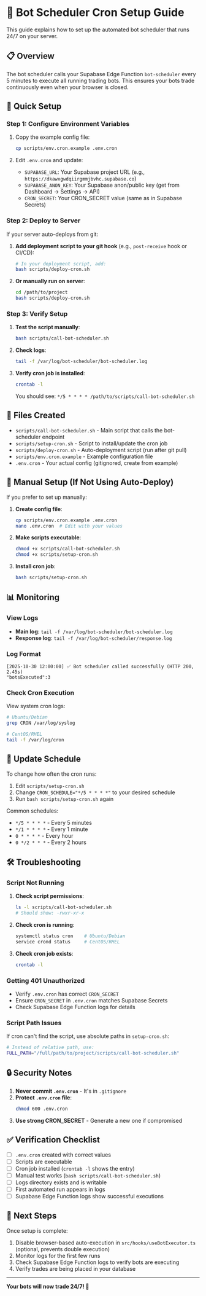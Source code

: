 # 🤖 Bot Scheduler Cron Setup Guide

This guide explains how to set up the automated bot scheduler that runs 24/7 on your server.

## 📋 Overview

The bot scheduler calls your Supabase Edge Function `bot-scheduler` every 5 minutes to execute all running trading bots. This ensures your bots trade continuously even when your browser is closed.

## 🚀 Quick Setup

### Step 1: Configure Environment Variables

1. Copy the example config file:
   ```bash
   cp scripts/env.cron.example .env.cron
   ```

2. Edit `.env.cron` and update:
   - `SUPABASE_URL`: Your Supabase project URL (e.g., `https://dkawxgwdqiirgmmjbvhc.supabase.co`)
   - `SUPABASE_ANON_KEY`: Your Supabase anon/public key (get from Dashboard → Settings → API)
   - `CRON_SECRET`: Your CRON_SECRET value (same as in Supabase Secrets)

### Step 2: Deploy to Server

If your server auto-deploys from git:

1. **Add deployment script to your git hook** (e.g., `post-receive` hook or CI/CD):
   ```bash
   # In your deployment script, add:
   bash scripts/deploy-cron.sh
   ```

2. **Or manually run on server**:
   ```bash
   cd /path/to/project
   bash scripts/deploy-cron.sh
   ```

### Step 3: Verify Setup

1. **Test the script manually**:
   ```bash
   bash scripts/call-bot-scheduler.sh
   ```

2. **Check logs**:
   ```bash
   tail -f /var/log/bot-scheduler/bot-scheduler.log
   ```

3. **Verify cron job is installed**:
   ```bash
   crontab -l
   ```
   You should see: `*/5 * * * * /path/to/scripts/call-bot-scheduler.sh`

## 📁 Files Created

- `scripts/call-bot-scheduler.sh` - Main script that calls the bot-scheduler endpoint
- `scripts/setup-cron.sh` - Script to install/update the cron job
- `scripts/deploy-cron.sh` - Auto-deployment script (run after git pull)
- `scripts/env.cron.example` - Example configuration file
- `.env.cron` - Your actual config (gitignored, create from example)

## 🔧 Manual Setup (If Not Using Auto-Deploy)

If you prefer to set up manually:

1. **Create config file**:
   ```bash
   cp scripts/env.cron.example .env.cron
   nano .env.cron  # Edit with your values
   ```

2. **Make scripts executable**:
   ```bash
   chmod +x scripts/call-bot-scheduler.sh
   chmod +x scripts/setup-cron.sh
   ```

3. **Install cron job**:
   ```bash
   bash scripts/setup-cron.sh
   ```

## 📊 Monitoring

### View Logs

- **Main log**: `tail -f /var/log/bot-scheduler/bot-scheduler.log`
- **Response log**: `tail -f /var/log/bot-scheduler/response.log`

### Log Format

```
[2025-10-30 12:00:00] ✅ Bot scheduler called successfully (HTTP 200, 2.45s)
"botsExecuted":3
```

### Check Cron Execution

View system cron logs:
```bash
# Ubuntu/Debian
grep CRON /var/log/syslog

# CentOS/RHEL
tail -f /var/log/cron
```

## 🔄 Update Schedule

To change how often the cron runs:

1. Edit `scripts/setup-cron.sh`
2. Change `CRON_SCHEDULE="*/5 * * * *"` to your desired schedule
3. Run `bash scripts/setup-cron.sh` again

Common schedules:
- `*/5 * * * *` - Every 5 minutes
- `*/1 * * * *` - Every 1 minute
- `0 * * * *` - Every hour
- `0 */2 * * *` - Every 2 hours

## 🛠️ Troubleshooting

### Script Not Running

1. **Check script permissions**:
   ```bash
   ls -l scripts/call-bot-scheduler.sh
   # Should show: -rwxr-xr-x
   ```

2. **Check cron is running**:
   ```bash
   systemctl status cron    # Ubuntu/Debian
   service crond status     # CentOS/RHEL
   ```

3. **Check cron job exists**:
   ```bash
   crontab -l
   ```

### Getting 401 Unauthorized

- Verify `.env.cron` has correct `CRON_SECRET`
- Ensure `CRON_SECRET` in `.env.cron` matches Supabase Secrets
- Check Supabase Edge Function logs for details

### Script Path Issues

If cron can't find the script, use absolute paths in `setup-cron.sh`:
```bash
# Instead of relative path, use:
FULL_PATH="/full/path/to/project/scripts/call-bot-scheduler.sh"
```

## 🔒 Security Notes

1. **Never commit `.env.cron`** - It's in `.gitignore`
2. **Protect `.env.cron` file**:
   ```bash
   chmod 600 .env.cron
   ```
3. **Use strong CRON_SECRET** - Generate a new one if compromised

## ✅ Verification Checklist

- [ ] `.env.cron` created with correct values
- [ ] Scripts are executable
- [ ] Cron job installed (`crontab -l` shows the entry)
- [ ] Manual test works (`bash scripts/call-bot-scheduler.sh`)
- [ ] Logs directory exists and is writable
- [ ] First automated run appears in logs
- [ ] Supabase Edge Function logs show successful executions

## 🎯 Next Steps

Once setup is complete:
1. Disable browser-based auto-execution in `src/hooks/useBotExecutor.ts` (optional, prevents double execution)
2. Monitor logs for the first few runs
3. Check Supabase Edge Function logs to verify bots are executing
4. Verify trades are being placed in your database

---

**Your bots will now trade 24/7! 🚀**

